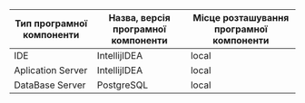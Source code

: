 | Тип програмної компоненти | Назва, версія програмної компоненти | Місце розташування програмної компоненти |
|---------------------------|-------------------------------------|------------------------------------------|
| IDE | IntellijIDEA | local |
| Aplication Server | IntellijIDEA | local |
| DataBase Server | PostgreSQL | local | 

